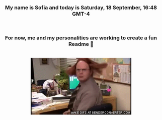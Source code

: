 


<div align="center">
<h3 >My name is Sofia and today is Saturday, 18 September, 16:48 GMT-4</h3><br>
<h3 >For now, me and my personalities are working to create a fun Readme 👋
</h3><br>
<img src='img/dwight.gif' alt='working...'/>
</div>
